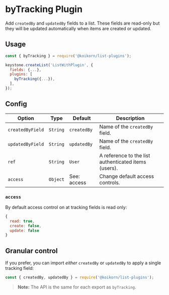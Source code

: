<!--[meta]
section: list-plugins
title: byTracking
[meta]-->

# byTracking Plugin

Add `createdBy` and `updatedBy` fields to a list. These fields are read-only but
they will be updated automatically when items are created or updated.

## Usage

```js
const { byTracking } = require('@koikorn/list-plugins');

keystone.createList('ListWithPlugin', {
  fields: {...},
  plugins: [
    byTracking({...}),
  ],
});
```

## Config

| Option           | Type     | Default     | Description                                          |
| ---------------- | -------- | ----------- | ---------------------------------------------------- |
| `createdByField` | `String` | `createdBy` | Name of the `createdBy` field.                       |
| `updatedByField` | `String` | `updatedBy` | Name of the `createdBy` field.                       |
| `ref`            | `String` | `User`      | A reference to the list authenticated items (users). |
| `access`         | `Object` | See: access | Change default access controls.                      |

### `access`

By default access control on at tracking fields is read only:

```javascript allowCopy=false showLanguage=false
{
  read: true,
  create: false,
  update: false
}
```

## Granular control

If you prefer, you can import _either_ `createdBy` or `updatedBy` to apply a single tracking field:

```javascript
const { createdBy, updatedBy } = require('@koikorn/list-plugins');
```

> **Note:** The API is the same for each export as `byTracking`.
